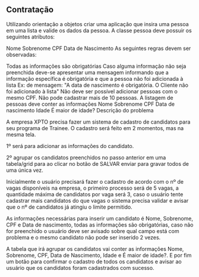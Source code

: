 ## Contratação

Utilizando orientação a objetos criar uma aplicação que insira uma pessoa em uma lista e valide os dados da pessoa.
A classe pessoa deve possuir os seguintes atributos:

Nome
Sobrenome
CPF
Data de Nascimento
As seguintes regras devem ser observadas:

Todas as informações são obrigatórias
Caso alguma informação não seja preenchida deve-se apresentar uma mensagem informando que a informação específica é obrigatória e que a pessoa não foi adicionada à lista
Ex: de mensagem: "A data de nascimento é obrigatória. O Cliente não foi adicionado à lista"
Não deve ser possível adicionar pessoas com o mesmo CPF.
Não pode cadastrar mais de 10 pessoas.
A listagem de pessoas deve conter as informações
Nome
Sobrenome
CPF
Data de nascimento
Idade
É maior de idade?
Descrição do problema

A empresa XPTO precisa fazer um sistema de cadastro de candidatos para seu programa de Trainee. O cadastro será feito em 2 momentos, mas na mesma tela.

1º será para adicionar as informações do candidato. 

2º agrupar os candidatos preenchidos no passo anterior em uma tabela/grid para ao clicar no botão de SALVAR enviar para gravar todos de uma única vez.

Inicialmente o usuário precisará fazer o cadastro de acordo com o nº de vagas disponíveis na empresa, o primeiro processo será de 5 vagas, a quantidade máxima de candidatos por vaga será 3, caso o usuário tente cadastrar mais candidatos do que vagas o sistema precisa validar e avisar que o nº de candidatos já atingiu o limite permitido.

As informações necessárias para inserir um candidato é Nome, Sobrenome, CPF e Data de nascimento, todas as informações são obrigatórias, caso não for preenchido o usuário deve ser avisado sobre qual campo está com problema e o mesmo candidato não pode ser inserido 2 vezes.

A tabela que irá agrupar os candidatos vai conter as informações Nome, Sobrenome, CPF, Data de Nascimento, Idade e É maior de idade?. E por fim um botão para confirmar o cadastro de todos os candidatos e avisar ao usuário que os candidatos foram cadastrados com sucesso.
